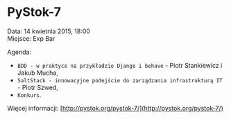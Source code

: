 PyStok-7
========
  
Data: 14 kwietnia 2015, 18:00  
Miejsce: Exp Bar  
  
Agenda:

* `BDD - w praktyce na przykładzie Django i behave` - Piotr Stankiewicz i Jakub Mucha,
* `SaltStack - innowacyjne podejście do zarządzania infrastrukturą IT` - Piotr Szwed,
* `Konkurs`.

Więcej informacji: [http://pystok.org/pystok-7/](http://pystok.org/pystok-7/)
